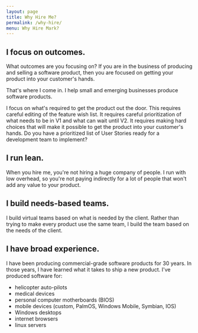 ```yaml
---
layout: page
title: Why Hire Me?
permalink: /why-hire/
menu: Why Hire Mark?
---
```


## I focus on outcomes.

What outcomes are you focusing on? If you are in the business of producing and selling a software product, then you are focused on getting your product into your customer's hands.

That's where I come in. I help small and emerging businesses produce software products.

I focus on what's required to get the product out the door. This requires careful editing of the feature wish list. It requires careful prioritization of what needs to be in V1 and what can wait until V2. It requires making hard choices that will make it possible to get the product into your customer's hands. Do you have a prioritized list of User Stories ready for a development team to implement?

## I run lean.

When you hire me, you're not hiring a huge company of people. I run with low overhead, so you're not paying indirectly for a lot of people that won't add any value to your product. 

## I build needs-based teams.
I build virtual teams based on what is needed by the client. Rather than trying to make every product use the same team, I build the team based on the needs of the client.

## I have broad experience.

I have been producing commercial-grade software products for 30 years. In those years, I have learned what it takes to ship a new product. I've produced software for:

* helicopter auto-pilots
* medical devices
* personal computer motherboards (BIOS)
* mobile devices (custom, PalmOS, Windows Mobile, Symbian, IOS)
* Windows desktops
* internet browsers
* linux servers

